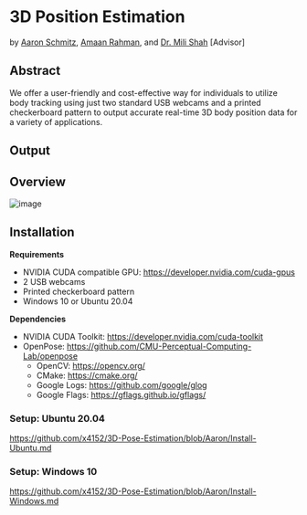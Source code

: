 # 3D Position Estimation
by [Aaron Schmitz](mailto:aaron.schmitz@cooper.edu), [Amaan Rahman](mailto:amaan.rahman@cooper.edu), and [Dr. Mili Shah](mailto:mili.shah@cooper.edu) [Advisor]

## Abstract

We offer a user-friendly and cost-effective way for individuals to utilize body tracking using just two standard USB webcams and a printed checkerboard pattern to output accurate real-time 3D body position data for a variety of applications.

## Output


## Overview
![image](https://user-images.githubusercontent.com/70712042/127378122-c8bb110f-e991-4db8-ae40-a905ad22bac7.png)

## Installation
**Requirements**
* NVIDIA CUDA compatible GPU: https://developer.nvidia.com/cuda-gpus
* 2 USB webcams
* Printed checkerboard pattern
* Windows 10 or Ubuntu 20.04

**Dependencies**
* NVIDIA CUDA Toolkit: https://developer.nvidia.com/cuda-toolkit
* OpenPose: https://github.com/CMU-Perceptual-Computing-Lab/openpose
  * OpenCV: https://opencv.org/
  * CMake: https://cmake.org/
  * Google Logs: https://github.com/google/glog
  * Google Flags: https://gflags.github.io/gflags/

### Setup: Ubuntu 20.04
https://github.com/x4152/3D-Pose-Estimation/blob/Aaron/Install-Ubuntu.md
### Setup: Windows 10
https://github.com/x4152/3D-Pose-Estimation/blob/Aaron/Install-Windows.md
